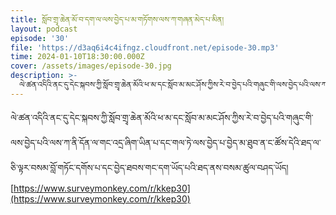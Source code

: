 ```yaml
---
title: སློབ་གྲྭ་ཆེན་མོ་བ་དག་ལ་ལས་བྱེད་པ་མ་གཏོགས་ལས་ཀ་གཞན་མེད་པ་མིན།
layout: podcast
episode: '30'
file: 'https://d3aq6i4c4ifngz.cloudfront.net/episode-30.mp3'
time: 2024-01-10T18:30:00.000Z
cover: /assets/images/episode-30.jpg
description: >-
  ལེ་ཚན་འདིའི་ནང་དུ་དེང་སྐབས་ཀྱི་སློབ་གྲྭ་ཆེན་མོའི་ཕ་མ་དང་སློབ་མ་མང་ཤོས་ཀྱིས་རེ་བ་བྱེད་པའི་གཞུང་གི་ལས་བྱེད་པའི་ལས་ཀ་ནི་དོན་ལ་གང་འདྲ་ཞིག་ཡིན་པ་དང་གལ་ཏེ་ལས་བྱེད་པ་བྱེད་མ་ཐུབ་ན་ང་ཚོས་དེའི་ཐད་ལ་ཅི་ལྟར་བསམ་བློ་གཏོང་དགོས་པ་དང་བྱེད་ཐབས་གང་དག་ཡོད་པའི་ཐད་ནས་བསམ་ཚུལ་བཤད་ཡོད།
---
```


ལེ་ཚན་འདིའི་ནང་དུ་དེང་སྐབས་ཀྱི་སློབ་གྲྭ་ཆེན་མོའི་ཕ་མ་དང་སློབ་མ་མང་ཤོས་ཀྱིས་རེ་བ་བྱེད་པའི་གཞུང་གི་ལས་བྱེད་པའི་ལས་ཀ་ནི་དོན་ལ་གང་འདྲ་ཞིག་ཡིན་པ་དང་གལ་ཏེ་ལས་བྱེད་པ་བྱེད་མ་ཐུབ་ན་ང་ཚོས་དེའི་ཐད་ལ་ཅི་ལྟར་བསམ་བློ་གཏོང་དགོས་པ་དང་བྱེད་ཐབས་གང་དག་ཡོད་པའི་ཐད་ནས་བསམ་ཚུལ་བཤད་ཡོད།
[https://www.surveymonkey.com/r/kkep30](https://www.surveymonkey.com/r/kkep30)
